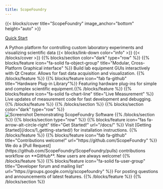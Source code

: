 ```yaml
---
title: ScopeFoundry
---
```


{{< blocks/cover title="ScopeFoundry" image_anchor="bottom" height="auto" >}}
<!--
<a class="btn btn-lg btn-primary me-3 mb-4" href="/docs/"> Learn More <i class="fa-solid fa-list ms-2 "></i>
</a>
--!>
<a class="btn btn-lg btn-secondary me-3 mb-4" href="/docs/1_getting-started">
  Quick Start <i class="fas fa-arrow-alt-circle-right ms-2"></i>
</a>
<p class="lead mt-5">A Python platform for controlling custom laboratory experiments and visualizing scientific data


{{< blocks/link-down color="info" >}}
{{< /blocks/cover >}}








{{% blocks/section color="dark" type="row" %}}



{{% blocks/feature icon="fa-solid fa-object-group" title="Modular, Cross-Platform Graphical interface" %}}
Build lab equipment GUIs interactively with Qt Creator. Allows for fast data acquisition and visualization. {{% /blocks/feature %}}

{{% blocks/feature icon="fab fa-github" title="Hardware Plug-in Library"%}}
Featuring hardware plug-ins for simple and complex scientific equipment.{{% /blocks/feature %}}

{{% blocks/feature icon="fa-solid fa-chart-line" title="Live Measurement" %}}
Live updates of measurement code for fast development and debugging.
{{% /blocks/feature %}}


{{% /blocks/section %}}





{{% blocks/section color="dark" type="row" %}}

  <img src="/sf-demo.png"
    alt="Screenshot Demonstrating ScopeFoundry Software"
    style="max-width: 100%; height: auto; margin: 0rem 0;">

{{% /blocks/section %}}



{{% blocks/section type="row" %}}

{{% blocks/feature icon="fas fa-arrow-alt-circle-right" title="Get Started!" url="/docs/" %}}
Visit [Getting Started](/docs/1_getting-started/) for installation instructions.

{{% /blocks/feature %}}


{{% blocks/feature icon="fab fa-github" title="Contributions welcome!" url="https://github.com/ScopeFoundry" %}}
We do a [Pull Request](https://github.com/ScopeFoundry/ScopeFoundry/pulls) contributions workflow on **GitHub**. New users are always welcome!
{{% /blocks/feature %}}


{{% blocks/feature icon="fa-solid fa-user-group" title="Developer forum and mailing list" url="https://groups.google.com/g/scopefoundry" %}}
For posting questions and announcements of latest features.
{{% /blocks/feature %}}


{{% /blocks/section %}}


